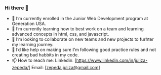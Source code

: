 ### Hi there 👋

<!--
**Julizajz/Julizajz** is a ✨ _special_ ✨ repository because its `README.md` (this file) appears on your GitHub profile.

Here are some ideas to get you started:

- 🔭 I’m currently a student in a Junior Web Development bootcampt
- 🌱 I’m currently learning ...
- 👯 I’m looking to collaborate on ...
- 🤔 I’m looking for help with ...
- 💬 Ask me about ...
- 📫 How to reach me: ...
- 😄 Pronouns: ...
- ⚡ Fun fact: ...
-->
- 🔭 I’m currently enrolled in the Junior Web Development program at Generation USA.
- 🌱 I’m currently learning how to best work on a team and learning advanced concepts in html, css, and javascript. 
- 👯 I’m looking to collaborate on new teams and new projects to furhter my learning journey. 
- 🤔 I’d like help on making sure I'm following good practice rules and not creating bad habbits in my code. 
- 📫 How to reach me: Linkedin: [https://www.linkedin.com/in/juliza-zepeda/] Email: [zepeda.juliza@gmail.com]
